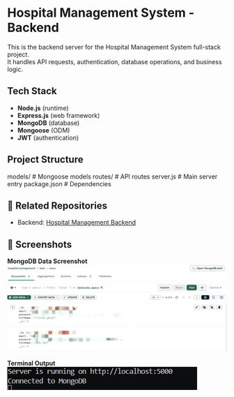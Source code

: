 # Hospital Management System - Backend

This is the backend server for the Hospital Management System full-stack project.  
It handles API requests, authentication, database operations, and business logic.

##  Tech Stack
- **Node.js** (runtime)
- **Express.js** (web framework)
- **MongoDB** (database)
- **Mongoose** (ODM)
- **JWT** (authentication)

##  Project Structure
models/ # Mongoose models
routes/ # API routes
server.js # Main server entry
package.json # Dependencies

## 🔗 Related Repositories
- Backend: [Hospital Management Backend](https://github.com/Shrexya/Hospital-Management-frontend)

## 📸 Screenshots

**MongoDB Data Screenshot**  
![Database Screenshot](assets/database.jpg)

**Terminal Output**  
![Terminal Screenshot](assets/terminal.png)
